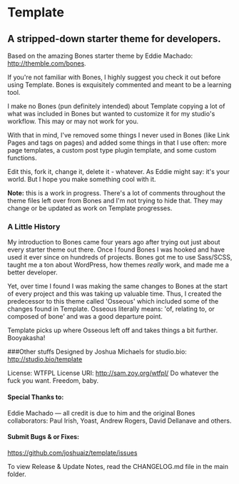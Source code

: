 # Template
## A stripped-down starter theme for developers.

Based on the amazing Bones starter theme by Eddie Machado: http://themble.com/bones.

If you're not familiar with Bones, I highly suggest you check it out before using Template. Bones is exquisitely commented and meant to be a learning tool.

I make no Bones (pun definitely intended) about Template copying a lot of what was included in Bones but wanted to customize it for my studio's workflow. This may or may not work for you.

With that in mind, I've removed some things I never used in Bones (like Link Pages and tags on pages) and added some things in that I use often: more page templates, a custom post type plugin template, and some custom functions.

Edit this, fork it, change it, delete it - whatever. As Eddie might say: it's your world. But I hope you make something cool with it.

**Note:** this is a work in progress. There's a lot of comments throughout the theme files left over from Bones and I'm not trying to hide that. They may change or be updated as work on Template progresses.

### A Little History
My introduction to Bones came four years ago after trying out just about every starter theme out there. Once I found Bones I was hooked and have used it ever since on hundreds of projects. Bones got me to use Sass/SCSS, taught me a ton about WordPress, how themes *really* work, and made me a better developer.

Yet, over time I found I was making the same changes to Bones at the start of every project and this was taking up valuable time. Thus, I created the predecessor to this theme called 'Osseous' which included some of the changes found in Template. Osseous literally means: 'of, relating to, or composed of bone' and was a good departure point.

Template picks up where Osseous left off and takes things a bit further. Booyakasha!


###Other stuffs
Designed by Joshua Michaels for studio.bio: http://studio.bio/template

License: WTFPL
License URI: http://sam.zoy.org/wtfpl/
Do whatever the fuck you want. Freedom, baby.

#### Special Thanks to:
Eddie Machado — all credit is due to him and the original Bones collaborators: Paul Irish, Yoast, Andrew Rogers, David Dellanave and others.


#### Submit Bugs & or Fixes:
https://github.com/joshuaiz/template/issues

To view Release & Update Notes, read the CHANGELOG.md file in the main folder.